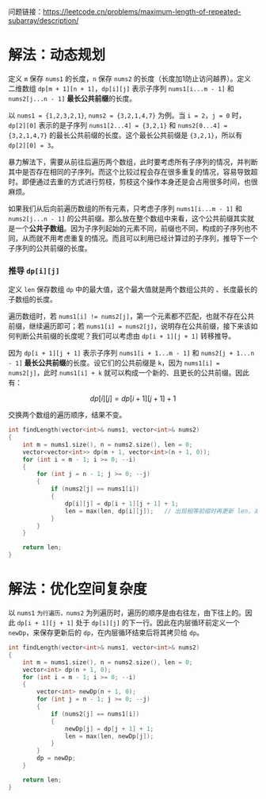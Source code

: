 问题链接：https://leetcode.cn/problems/maximum-length-of-repeated-subarray/description/

# 解法：动态规划

定义 `m` 保存 `nums1` 的长度，`n` 保存 `nums2` 的长度（长度加1防止访问越界）。定义二维数组 `dp[m + 1][n + 1]`，`dp[i][j]` 表示子序列 `nums1[i...m - 1]` 和 `nums2[j...n - 1]` **最长公共前缀**的长度。

以 `nums1 = {1,2,3,2,1}`, `nums2 = {3,2,1,4,7}` 为例。当 `i = 2`，`j = 0` 时，`dp[2][0]` 表示的是子序列 `nums1[2...4] = {3,2,1}` 和 `nums2[0...4] = {3,2,1,4,7}` 的最长公共前缀的长度。这个最长公共前缀是 `{3,2,1}`，所以有 `dp[2][0] = 3`。

暴力解法下，需要从前往后遍历两个数组，此时要考虑所有子序列的情况，并判断其中是否存在相同的子序列。而这个比较过程会存在很多重复的情况，容易导致超时。即便通过去重的方式进行剪枝，剪枝这个操作本身还是会占用很多时间，也很麻烦。

如果我们从后向前遍历数组的所有元素，只考虑子序列 `nums1[i...m - 1]` 和 `nums2[j...n - 1]` 的公共前缀。那么放在整个数组中来看，这个公共前缀其实就是一个**公共子数组**。因为子序列起始的元素不同，前缀也不同，构成的子序列也不同，从而就不用考虑重复的情况。而且可以利用已经计算过的子序列，推导下一个子序列的公共前缀的长度。

### 推导 `dp[i][j]`

定义 `len` 保存数组 `dp` 中的最大值，这个最大值就是两个数组公共的 、长度最长的子数组的长度。

遍历数组时，若 `nums1[i] != nums2[j]`，第一个元素都不匹配，也就不存在公共前缀，继续遍历即可；若 `nums1[i] = nums2[j]`，说明存在公共前缀，接下来该如何判断公共前缀的长度呢？我们可以考虑由 `dp[i + 1][j + 1]` 转移推导。

因为 `dp[i + 1][j + 1]` 表示子序列 `nums1[i + 1...m - 1]` 和 `nums2[j + 1...n - 1]` **最长公共前缀**的长度。设它们的公共前缀是 `k`，因为 `nums1[i] = nums2[j]`，此时 `nums1[i] + k` 就可以构成一个新的、且更长的公共前缀。因此有：

$$dp[i][j] = dp[i + 1][j + 1] + 1$$

交换两个数组的遍历顺序，结果不变。

```cpp
int findLength(vector<int>& nums1, vector<int>& nums2)
{
    int m = nums1.size(), n = nums2.size(), len = 0;
    vector<vector<int>> dp(m + 1, vector<int>(n + 1, 0));
    for (int i = m - 1; i >= 0; --i)
    {
        for (int j = n - 1; j >= 0; --j)
        {
            if (nums2[j] == nums1[i])
            {
                dp[i][j] = dp[i + 1][j + 1] + 1;
                len = max(len, dp[i][j]);   // 出现相等前缀时再更新 len，减少比较时间
            }
        }
    }

    return len;
}
```

# 解法：优化空间复杂度

以 `nums1` `为行遍历，nums2` 为列遍历时，遍历的顺序是由右往左，由下往上的。因此 `dp[i + 1][j + 1]` 处于 `dp[i][j]` 的下一行。因此在内层循环前定义一个 `newDp`，来保存更新后的 `dp`，在内层循环结束后将其拷贝给 `dp`。

```cpp
int findLength(vector<int>& nums1, vector<int>& nums2)
{
    int m = nums1.size(), n = nums2.size(), len = 0;
    vector<int> dp(n + 1, 0);
    for (int i = m - 1; i >= 0; --i)
    {
        vector<int> newDp(n + 1, 0);
        for (int j = n - 1; j >= 0; --j)
        {
            if (nums2[j] == nums1[i])
            {
                newDp[j] = dp[j + 1] + 1;
                len = max(len, newDp[j]);
            }
        }
        dp = newDp;
    }

    return len;
}
```
